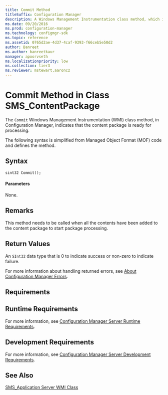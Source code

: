 ```yaml
---
title: Commit Method
titleSuffix: Configuration Manager
description: A Windows Management Instrumentation class method, which indicates that the content package is ready for processing.
ms.date: 09/20/2016
ms.prod: configuration-manager
ms.technology: configmgr-sdk
ms.topic: reference
ms.assetid: 0765d2ae-4d37-4caf-9393-f66ceb5e50d2
author: Banreet
ms.author: banreetkaur
manager: apoorvseth
ms.localizationpriority: low
ms.collection: tier3
ms.reviewer: mstewart,aaroncz 
---
```

# Commit Method in Class SMS_ContentPackage
The `Commit` Windows Management Instrumentation (WMI) class method, in Configuration Manager, indicates that the content package is ready for processing.  

 The following syntax is simplified from Managed Object Format (MOF) code and defines the method.  

## Syntax  

```  
sint32 Commit();  
```  

#### Parameters  
 None.  

## Remarks  
 This method needs to be called when all the contents have been added to the content package to start package processing.  

## Return Values  
 An `SInt32` data type that is 0 to indicate success or non-zero to indicate failure.  

 For more information about handling returned errors, see [About Configuration Manager Errors](../../../../../develop/core/understand/about-configuration-manager-errors.md).  

## Requirements  

## Runtime Requirements  
 For more information, see [Configuration Manager Server Runtime Requirements](../../../../../develop/core/reqs/server-runtime-requirements.md).  

## Development Requirements  
 For more information, see [Configuration Manager Server Development Requirements](../../../../../develop/core/reqs/server-development-requirements.md).  

## See Also  
 [SMS_Application Server WMI Class](../../../../../develop/reference/apps/sms_application-server-wmi-class.md)   
